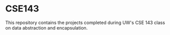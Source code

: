 # CSE143
This repository contains the projects completed during UW's CSE 143 class on data abstraction and encapsulation.
